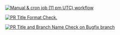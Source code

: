 [![Manual & cron job (11 pm UTC) workflow](https://github.com/maqboolahmadzia/gitHubActionsForTesting/actions/workflows/manual.yml/badge.svg)](https://github.com/maqboolahmadzia/gitHubActionsForTesting/actions/workflows/manual.yml)

[![PR Title Format Check.](https://github.com/maqboolahmadzia/gitHubActionsForTesting/actions/workflows/pr-test.yml/badge.svg)](https://github.com/maqboolahmadzia/gitHubActionsForTesting/actions/workflows/pr-test.yml)

[![PR Title and Branch Name Check on Bugfix branch](https://github.com/maqboolahmadzia/gitHubActionsForTesting/actions/workflows/prbr-test.yml/badge.svg)](https://github.com/maqboolahmadzia/gitHubActionsForTesting/actions/workflows/prbr-test.yml)
